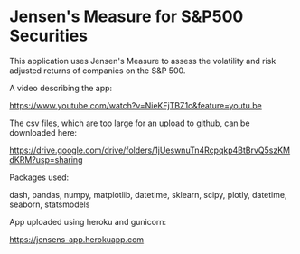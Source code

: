 # Jensen's Measure for S&P500 Securities

This application uses Jensen's Measure to assess the volatility and risk adjusted returns of companies on the S&P 500.

A video describing the app:

https://www.youtube.com/watch?v=NieKFjTBZ1c&feature=youtu.be


The csv files, which are too large for an upload to github, can be downloaded here:

https://drive.google.com/drive/folders/1jUeswnuTn4Rcpqkp4BtBrvQ5szKMdKRM?usp=sharing


Packages used:

dash,
pandas,
numpy,
matplotlib,
datetime,
sklearn,
scipy,
plotly,
datetime,
seaborn,
statsmodels


App uploaded using heroku and gunicorn:

https://jensens-app.herokuapp.com
